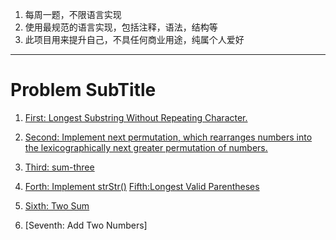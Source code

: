 1. 每周一题，不限语言实现
2. 使用最规范的语言实现，包括注释，语法，结构等
3. 此项目用来提升自己，不具任何商业用途，纯属个人爱好

---
# Problem SubTitle

1. [First: Longest Substring Without Repeating Character.](https://github.com/yuxinfeng/applo_letcode/blob/master/First/Solution.java)
2. [Second: Implement next permutation, which rearranges numbers into the lexicographically next greater
permutation of numbers.](https://github.com/yuxinfeng/applo_letcode/blob/master/Second/Solution.java)
3. [Third: sum-three](https://github.com/yuxinfeng/applo_letcode/blob/master/Third/Solution1.java)
4. [Forth: Implement
   strStr()](https://github.com/yuxinfeng/applo_letcode/blob/master/Forth/Solution2.java)
   [Fifth:Longest Valid
   Parentheses](https://github.com/yuxinfeng/applo_letcode/blob/master/Fifth/SolutionFivfth.java)
5. [Sixth: Two Sum](https://github.com/yuxinfeng/applo_letcode/blob/master/Fifth/SolutionSixTh.java)

6. [Seventh: Add Two Numbers]
